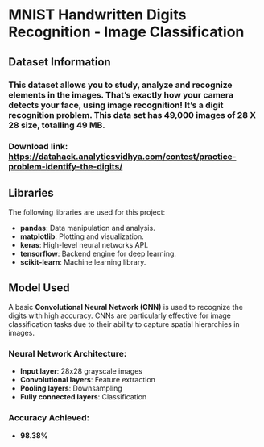 # MNIST Handwritten Digits Recognition - Image Classification

## Dataset Information
### This dataset allows you to study, analyze and recognize elements in the images. That’s exactly how your camera detects your face, using image recognition! It’s a digit recognition problem. This data set has 49,000 images of 28 X 28 size, totalling 49 MB.
### Download link: https://datahack.analyticsvidhya.com/contest/practice-problem-identify-the-digits/
## Libraries
The following libraries are used for this project:

- **pandas**: Data manipulation and analysis.
- **matplotlib**: Plotting and visualization.
- **keras**: High-level neural networks API.
- **tensorflow**: Backend engine for deep learning.
- **scikit-learn**: Machine learning library.

## Model Used
A basic **Convolutional Neural Network (CNN)** is used to recognize the digits with high accuracy. CNNs are particularly effective for image classification tasks due to their ability to capture spatial hierarchies in images.

### Neural Network Architecture:
- **Input layer**: 28x28 grayscale images
- **Convolutional layers**: Feature extraction
- **Pooling layers**: Downsampling
- **Fully connected layers**: Classification

### Accuracy Achieved:
- **98.38%**
